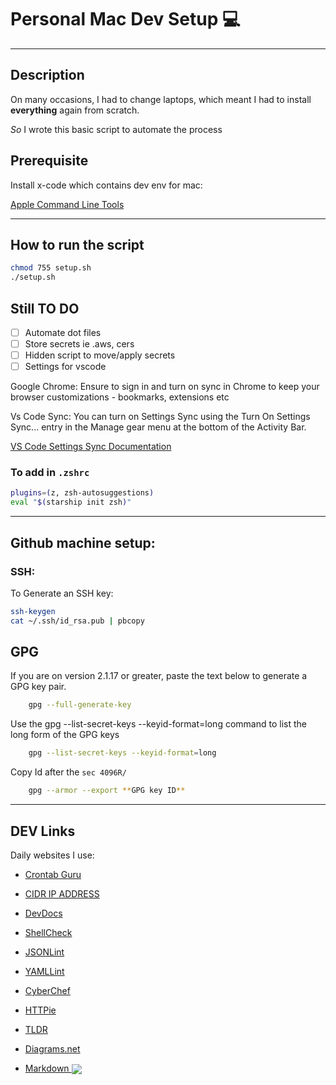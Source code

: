 # Personal Mac Dev Setup 💻

---

## Description

On many occasions, I had to change laptops, which meant
I had to install **everything** again from scratch.

_So_ I wrote this basic script to automate the process

## Prerequisite

Install x-code which contains dev env for mac:

[Apple Command Line Tools](https://developer.apple.com/download/all/?q=command%20line%20tools)

---

## How to run the script

``` bash
chmod 755 setup.sh
./setup.sh
```

## Still TO DO

- [ ] Automate dot files
- [ ] Store secrets ie .aws, cers
- [ ] Hidden script to move/apply secrets
- [ ] Settings for vscode

Google Chrome:
Ensure to sign in and turn on sync in Chrome
to keep your browser customizations - bookmarks, extensions etc

Vs Code Sync:
You can turn on Settings Sync using the Turn On Settings Sync... entry in the Manage gear menu at the bottom of the Activity Bar.

[VS Code Settings Sync Documentation](https://code.visualstudio.com/docs/editor/settings-sync)

### To add in `.zshrc`

``` bash
plugins=(z, zsh-autosuggestions)
eval "$(starship init zsh)"
```

---

## Github machine setup:

### SSH:

To Generate an SSH key:

``` bash 
ssh-keygen
cat ~/.ssh/id_rsa.pub | pbcopy
```  

## GPG

If you are on version 2.1.17 or greater, paste the text below to generate a GPG key pair.

``` bash
    gpg --full-generate-key
```

Use the gpg --list-secret-keys --keyid-format=long command to list the long form of the GPG keys

``` bash
    gpg --list-secret-keys --keyid-format=long
```

Copy Id after the `sec 4096R/`

``` bash
    gpg --armor --export **GPG key ID**
```
---

## DEV Links

Daily websites I use:

- [Crontab Guru](https://crontab.guru/#*_*_*_*_*)

- [CIDR IP ADDRESS](https://cidr.xyz/)

- [DevDocs](https://devdocs.io/)

- [ShellCheck](https://www.shellcheck.net/)

- [JSONLint](https://jsonlint.com/)

- [YAMLLint](https://www.yamllint.com/)

- [CyberChef](https://gchq.github.io/CyberChef/)

- [HTTPie](https://httpie.io/)

- [TLDR](https://tldr.sh/)

- [Diagrams.net](https://app.diagrams.net/)

- [Markdown <img src="https://markdowneditor.org/images/favicon-32x32.png" style="vertical-align: middle;">](https://markdowneditor.org)
